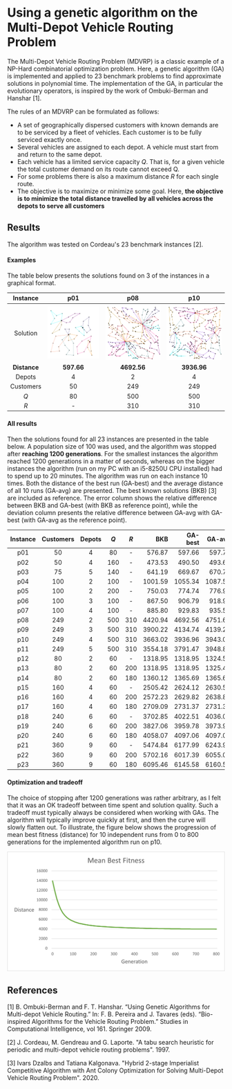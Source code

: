 # Using a genetic algorithm on the Multi-Depot Vehicle Routing Problem
The Multi-Depot Vehicle Routing Problem (MDVRP) is a classic example of a NP-Hard combinatorial optimization problem.
Here, a genetic algorithm (GA) is implemented and applied to 23 benchmark problems to find approximate solutions in polynomial time.
The implementation of the GA, in particular the evolutionary operators, is inspired by the work of Ombuki-Berman and Hanshar [1].

The rules of an MDVRP can be formulated as follows:
- A set of geographically dispersed customers with known demands are to be
  serviced by a fleet of vehicles. Each customer is to be fully serviced exactly once.
- Several vehicles are assigned to each depot. A vehicle must start from and return to the same depot.
- Each vehicle has a limited service capacity *Q*. That is, for a given vehicle the total customer demand on its route cannot exceed Q.
- For some problems there is also a maximum distance *R* for each single route.
- The objective is to maximize or minimize some goal. Here, **the objective is to minimize the total distance travelled by all vehicles
  across the depots to serve all customers**
  

## Results
The algorithm was tested on Cordeau's 23 benchmark instances [2].

#### Examples
The table below presents the solutions found on 3 of the instances in a graphical format.

Instance | p01 | p08 | p10
:-: | :-: | :-: | :-:
Solution | ![p01](/data/solutionImages/p01.png) | ![p02](/data/solutionImages/p08.png) | ![p03](/data/solutionImages/p10.png)
**Distance** | **597.66** | **4692.56** | **3936.96**
Depots | 4 | 2 | 4
Customers | 50 | 249 | 249
*Q* | 80 | 500 | 500
*R* | - | 310 | 310

#### All results
Then the solutions found for all 23 instances are presented in the table below.
A population size of 100 was used, and the algorithm was stopped after **reaching 1200 generations**.
For the smallest instances the algorithm reached 1200 generations in a matter of seconds, whereas on the bigger instances the algorithm 
(run on my PC with an i5-8250U CPU installed) had to spend up to 20 minutes.
The algorithm was run on each instance 10 times.
Both the distance of the best run (GA-best) and the average distance
of all 10 runs (GA-avg) are presented. The best known solutions (BKB) [3] are included as reference.
The error column shows the relative difference between BKB and GA-best (with BKB as reference point), while the deviation column presents the relative
difference between GA-avg with GA-best (with GA-avg as the reference point).

Instance | Customers | Depots | *Q* | *R* | BKB | GA-best | GA-avg | Error % | Deviation %
:-: | :-: | :-: | :-: | :-: | --: | --: | --: | :-: | :-:
p01 | 50 | 4 | 80 | - | 576.87 | 597.66 | 597.78 | 3.6 | 0.02
p02 | 50 | 4 | 160 | - | 473.53 | 490.50 | 493.62 | 3.58 | 0.63
p03 | 75 | 5 | 140 | - | 641.19 | 669.67 | 670.77 | 4.44 | 0.16
p04 | 100 | 2 | 100 | - | 1001.59 | 1055.34 | 1087.58 | 5.37 | 2.69
p05 | 100 | 2 | 200 | - | 750.03 | 774.74 | 776.97 | 3.29 | 0.29
p06 | 100 | 3 | 100 | - | 867.50 | 906.79 | 918.91 | 4.53 | 1.32
p07 | 100 | 4 | 100 | - | 885.80 | 929.83 | 935.55 | 4.97 | 0.61
p08 | 249 | 2 | 500 | 310 | 4420.94 | 4692.56 | 4751.61 | 6.14 | 1.24
p09 | 249 | 3 | 500 | 310 | 3900.22 | 4134.74 | 4139.20 | 6.01 | 0.11
p10 | 249 | 4 | 500 | 310 | 3663.02 | 3936.96 | 3943.01 | 7.48 | 0.15
p11 | 249 | 5 | 500 | 310 | 3554.18 | 3791.47 | 3948.86 | 6.68 | 3.99
p12 | 80 | 2 | 60 | - | 1318.95 | 1318.95 | 1324.58 | 0 | 0.43
p13 | 80 | 2 | 60 | 200 | 1318.95 | 1318.95 | 1325.40 | 0 | 0.49
p14 | 80 | 2 | 60 | 180 | 1360.12 | 1365.69 | 1365.69 | 0.41 | 0
p15 | 160 | 4 | 60 | - | 2505.42 | 2624.12 | 2630.59 | 4.74 | 0.25
p16 | 160 | 4 | 60 | 200 | 2572.23 | 2629.82 | 2638.80 | 2.24 | 0.34
p17 | 160 | 4 | 60 | 180 | 2709.09 | 2731.37 | 2731.37 | 0.82 | 0
p18 | 240 | 6 | 60 | - | 3702.85 | 4022.51 | 4036.07 | 8.63 | 0.34
p19 | 240 | 6 | 60 | 200 | 3827.06 | 3959.78 | 3973.95 | 3.47 | 0.36
p20 | 240 | 6 | 60 | 180 | 4058.07 | 4097.06 | 4097.06 | 0.96 | 0
p21 | 360 | 9 | 60 | - | 5474.84 | 6177.99 | 6243.98 | 12.84 | 1.06
p22 | 360 | 9 | 60 | 200 | 5702.16 | 6017.39 | 6055.04 | 5.53 | 0.62
p23 | 360 | 9 | 60 | 180 | 6095.46 | 6145.58 | 6160.56 | 0.82 | 0.24


#### Optimization and tradeoff
The choice of stopping after 1200 generations was rather arbitrary, as I felt that it was an OK tradeoff between time spent
and solution quality. Such a tradeoff must typically always be considered when working with GAs.
The algorithm will typically improve quickly at first, and then the curve will slowly flatten out. To illustrate, the figure below
shows the progression of mean best fitness (distance) for 10 independent runs from 0 to 800 generations for the implemented algorithm run on p10.

![mbf-p10](/data/progression/MBF_p10_avg10.png)

## References
[1]  B. Ombuki-Berman and F. T. Hanshar. “Using Genetic Algorithms for Multi-depot
Vehicle Routing.” In: F. B. Pereira and J. Tavares (eds). “Bio-inspired Algorithms for
the Vehicle Routing Problem.” Studies in Computational Intelligence, vol 161.
Springer 2009.

[2]  J. Cordeau, M. Gendreau and G. Laporte. "A tabu search heuristic for periodic and multi-depot vehicle routing problems". 1997.

[3]  Ivars Dzalbs and Tatiana Kalgonava. "Hybrid 2-stage Imperialist Competitive Algorithm with Ant Colony Optimization for Solving Multi-Depot Vehicle Routing Problem". 2020.